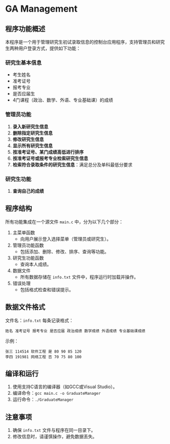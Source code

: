 # GA Management
## 程序功能概述

本程序是一个用于管理研究生初试录取信息的控制台应用程序，支持管理员和研究生两种用户登录方式，提供如下功能：

### 研究生基本信息

- 考生姓名
- 准考证号
- 报考专业
- 是否应届生
- 4门课程（政治、数学、外语、专业基础课）的成绩

### 管理员功能

1. **录入新研究生信息**
2. **删除指定研究生信息**
3. **修改研究生信息**
4. **显示所有研究生信息**
5. **按准考证号、某门成绩高低进行排序**
6. **按准考证号或报考专业检索研究生信息**
7. **检索符合录取条件的研究生信息**：满足总分及单科最低分要求

### 研究生功能

1. **查询自己的成绩**

## 程序结构

所有功能集成在一个源文件 `main.c` 中，分为以下几个部分：

1. 主菜单函数
   - 向用户展示登入选择菜单（管理员或研究生）。
2. 管理员功能函数
   - 包括添加、删除、修改、排序、查询等功能。
3. 研究生功能函数
   - 查询本人成绩。
4. 数据文件
   - 所有数据存储在 `info.txt` 文件中，程序运行时加载并操作。
5. 错误处理
   - 包括格式检查和错误提示。

## 数据文件格式

文件名：`info.txt` 每条记录格式：

```
姓名 准考证号 报考专业 是否应届 政治成绩 数学成绩 外语成绩 专业基础课成绩
```

示例：

```
张三 114514 软件工程 是 80 90 85 120
李四 191981 网络工程 否 70 75 80 100
```

## 编译和运行

1. 使用支持C语言的编译器（如GCC或Visual Studio）。
2. 编译命令：`gcc main.c -o GraduateManager`
3. 运行命令：`./GraduateManager`

## 注意事项

1. 确保 `info.txt` 文件与程序在同一目录下。
2. 修改信息时，请谨慎操作，避免数据丢失。
